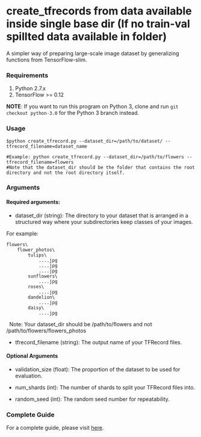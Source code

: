 # create_tfrecords from data available inside single base dir (If no train-val spillted data available in folder)
A simpler way of preparing large-scale image dataset by generalizing functions from TensorFlow-slim.

### Requirements
1. Python 2.7.x
2. TensorFlow >= 0.12

**NOTE**: If you want to run this program on Python 3, clone and run `git checkout python-3.0` for the Python 3 branch instead.

### Usage

    $python create_tfrecord.py --dataset_dir=/path/to/dataset/ --tfrecord_filename=dataset_name
    
    #Example: python create_tfrecord.py --dataset_dir=/path/to/flowers --tfrecord_filename=flowers
    #Note that the dataset_dir should be the folder that contains the root directory and not the root directory itself.

### Arguments

#### Required arguments:

- dataset_dir (string): The directory to your dataset that is arranged in a structured way where your subdirectories keep classes of your images. 

For example:

    flowers\
        flower_photos\
            tulips\
                ....jpg
                ....jpg
                ....jpg
            sunflowers\
                ....jpg
            roses\
                ....jpg
            dandelion\
                ....jpg
            daisy\
                ....jpg
   
  Note: Your dataset_dir should be /path/to/flowers and not /path/to/flowers/flowers_photos

- tfrecord_filename (string): The output name of your TFRecord files.

#### Optional Arguments
- validation_size (float): The proportion of the dataset to be used for evaluation.

- num_shards (int): The number of shards to split your TFRecord files into.

- random_seed (int): The random seed number for repeatability.

### Complete Guide
For a complete guide, please visit [here](https://kwotsin.github.io/post/create_tfrecords/).
